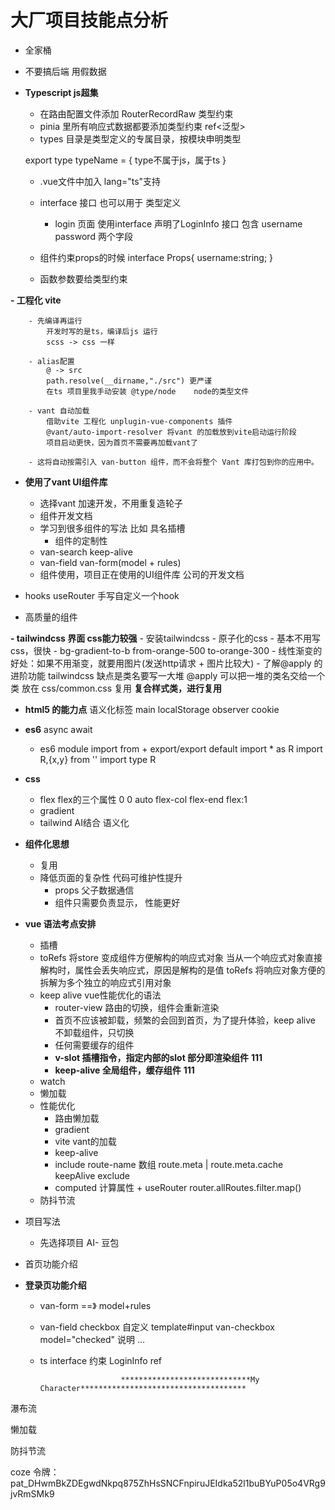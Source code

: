 #  大厂项目技能点分析
- 全家桶
- 不要搞后端 用假数据


- **Typescript  js超集**
    - 在路由配置文件添加 RouterRecordRaw 类型约束
    - pinia 里所有响应式数据都要添加类型约束 ref<泛型>
    - types 目录是类型定义的专属目录，按模块申明类型

    export type typeName = {
        type不属于js，属于ts
    }

    - .vue文件中加入 lang="ts"支持
    - interface 接口 也可以用于 类型定义
        - login 页面 使用interface 声明了LoginInfo 接口 包含 username password 两个字段

    - 组件约束props的时候
        interface Props{
            username:string;
        }
    - 函数参数要给类型约束

**- 工程化 vite**

        - 先编译再运行
            开发时写的是ts，编译后js 运行
            scss -> css 一样

        - alias配置
            @ -> src
            path.resolve(__dirname,"./src") 更严谨
            在ts 项目里我手动安装 @type/node    node的类型文件

        - vant 自动加载
            借助vite 工程化 unplugin-vue-components 插件 
            @vant/auto-import-resolver 将vant 的加载放到vite启动运行阶段
            项目启动更快，因为首页不需要再加载vant了

        - 这将自动按需引入 van-button 组件，而不会将整个 Vant 库打包到你的应用中。
        
- **使用了vant UI组件库**
    - 选择vant 加速开发，不用重复造轮子
    - 组件开发文档
    - 学习到很多组件的写法 比如 具名插槽
        - 组件的定制性
    - van-search keep-alive
    - van-field van-form(model + rules)
    - 组件使用，项目正在使用的UI组件库 公司的开发文档
- hooks useRouter 手写自定义一个hook

- 高质量的组件

**- tailwindcss  界面 css能力较强**
    - 安装tailwindcss
    - 原子化的css
    - 基本不用写css，很快
    - bg-gradient-to-b from-orange-500 to-orange-300
    - 线性渐变的好处：如果不用渐变，就要用图片(发送http请求 + 图片比较大)
    - 了解@apply 的进阶功能
        tailwindcss 缺点是类名要写一大堆
        @apply 可以把一堆的类名交给一个类 放在 css/common.css 复用      **复合样式类，进行复用**
- **html5 的能力点**
    语义化标签
        main
    localStorage
    observer
    cookie

- **es6**
    async await
    - es6 module
        import from + export/export default
        import * as  R
        import R,{x,y} from ''
        import type R
- **css**
    - flex  flex的三个属性 0 0 auto    flex-col flex-end flex:1
    - gradient
    - tailwind AI结合 语义化

- **组件化思想**
    - 复用
    - 降低页面的复杂性 代码可维护性提升
        - props 父子数据通信
        - 组件只需要负责显示， 性能更好

- **vue 语法考点安排**
    - 插槽
    - toRefs
        将store 变成组件方便解构的响应式对象
        当从一个响应式对象直接解构时，属性会丢失响应式，原因是解构的是值
        toRefs 将响应对象方便的拆解为多个独立的响应式引用对象
    - keep alive
        vue性能优化的语法
        - router-view 路由的切换，组件会重新渲染
        - 首页不应该被卸载，频繁的会回到首页，为了提升体验，keep alive
            不卸载组件，只切换
        - 任何需要缓存的组件
        - **v-slot 插槽指令，指定内部的slot 部分即渲染组件**       **111**
        - **keep-alive 全局组件，缓存组件**                   **111**
    - watch
    - 懒加载
    - 性能优化
        - 路由懒加载
        - gradient
        - vite  vant的加载
        - keep-alive
        - include route-name 数组 route.meta | route.meta.cache
        keepAlive
            exclude
        - computed 计算属性 + useRouter
            router.allRoutes.filter.map()
    - 防抖节流


- 项目写法
    - 先选择项目
        AI- 豆包


- 首页功能介绍
- **登录页功能介绍**
    - van-form   ==》  model+rules
    - van-field  checkbox 自定义
        template#input
        van-checkbox model="checked"
        说明 ...
    - ts interface 约束 LoginInfo
        ref<boolean>




                            *****************************My Character*************************************

瀑布流

懒加载

防抖节流



coze
令牌：pat_DHwmBkZDEgwdNkpq875ZhHsSNCFnpiruJEIdka52l1buBYuP05o4VRg9jvRmSMk9